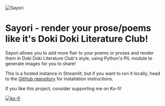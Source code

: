 ![Sayori](https://chito.ge/AkbAugU.png)

# Sayori - render your prose/poems like it's Doki Doki Literature Club!  

Sayori allows you to add more flair to your poems or proses and render them in Doki Doki Literature Club's style, using Python's PIL module to generate images for you to share!

This is a hosted instance in Streamlit, but if you want to run it locally, head to the [GitHub repository](https://github.com/sr229/Sayori) for installation instructions.


If you like this project, consider supporting me on Ko-fi!

[![ko-fi](https://ko-fi.com/img/githubbutton_sm.svg)](https://ko-fi.com/Y8Y6Y0W4)